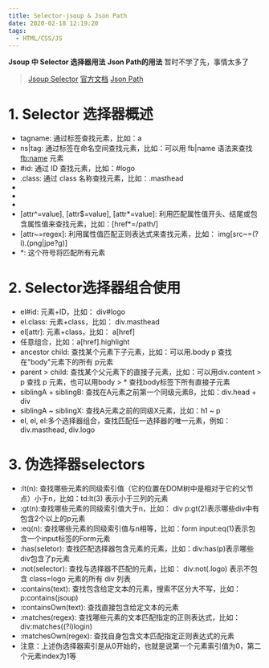 ```yaml
---
title: Selector-jsoup & Json Path
date: 2020-02-18 12:19:20
tags:
  - HTML/CSS/JS
---
```


**Jsoup 中 Selector 选择器用法**
**Json Path的用法**
暂时不学了先，事情太多了
> [Jsoup Selector](https://blog.csdn.net/syt_boss/article/details/82863990)
> [官方文档](https://jsoup.org/apidocs/org/jsoup/select/Selector.html)
> [Json Path]()
<!--more-->

# 1. Selector 选择器概述

* tagname: 通过标签查找元素，比如：a
* ns|tag: 通过标签在命名空间查找元素，比如：可以用 fb|name 语法来查找 <fb:name> 元素
* #id: 通过 ID 查找元素，比如：#logo
* .class: 通过 class 名称查找元素，比如：.masthead
* [attribute]: 利用属性查找元素，比如：[href]
* [^attr]: 利用属性名前缀来查找元素，比如：可以用[^data-] 来查找带有 HTML5 Dataset 属性的元素
*  [attr=value]: 利用属性值来查找元素，比如：[width=500]
*  [attr^=value], [attr$=value], [attr*=value]: 利用匹配属性值开头、结尾或包含属性值来查找元素，比如：[href\*=/path/]
*  [attr\~=regex]: 利用属性值匹配正则表达式来查找元素，比如： img[src\~=(?i)\.(png|jpe?g)]
* \*: 这个符号将匹配所有元素

# 2. Selector选择器组合使用

* el#id: 元素+ID，比如： div#logo
* el.class: 元素+class，比如： div.masthead
* el[attr]: 元素+class，比如： a[href]
* 任意组合，比如：a[href].highlight
* ancestor child: 查找某个元素下子元素，比如：可以用.body p 查找在"body"元素下的所有 p元素
* parent > child: 查找某个父元素下的直接子元素，比如：可以用div.content > p 查找 p 元素，也可以用body > * 查找body标签下所有直接子元素
* siblingA + siblingB: 查找在A元素之前第一个同级元素B，比如：div.head + div
* siblingA ~ siblingX: 查找A元素之前的同级X元素，比如：h1 ~ p
* el, el, el:多个选择器组合，查找匹配任一选择器的唯一元素，例如：div.masthead, div.logo

# 3. 伪选择器selectors
* :lt(n): 查找哪些元素的同级索引值（它的位置在DOM树中是相对于它的父节点）小于n，比如：td:lt(3) 表示小于三列的元素
* :gt(n):查找哪些元素的同级索引值大于n，比如： div p:gt(2)表示哪些div中有包含2个以上的p元素
* :eq(n): 查找哪些元素的同级索引值与n相等，比如：form input:eq(1)表示包含一个input标签的Form元素
* :has(seletor): 查找匹配选择器包含元素的元素，比如：div:has(p)表示哪些div包含了p元素
* :not(selector): 查找与选择器不匹配的元素，比如： div:not(.logo) 表示不包含 class=logo 元素的所有 div 列表
* :contains(text): 查找包含给定文本的元素，搜索不区分大不写，比如： p:contains(jsoup)
* :containsOwn(text): 查找直接包含给定文本的元素
* :matches(regex): 查找哪些元素的文本匹配指定的正则表达式，比如：div:matches((?i)login)
* :matchesOwn(regex): 查找自身包含文本匹配指定正则表达式的元素
* 注意：上述伪选择器索引是从0开始的，也就是说第一个元素索引值为0，第二个元素index为1等

